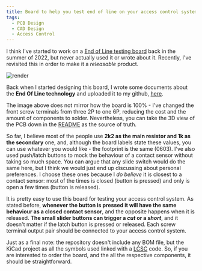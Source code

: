 ```yaml
---
title: Board to help you test end of line on your access control system
tags:
  - PCB Design
  - CAD Design
  - Access Control
---
```


I think I've started to work on a [End of Line testing board](https://github.com/nguterresn/end-of-line-board) back in the summer of 2022, but never actually used it or wrote about it. Recently, I've revisited this in order to make it a _releasable_ product.

![render](https://user-images.githubusercontent.com/38976366/162028981-bbf3a0d9-4f4c-46dd-9886-34df5c543ee9.jpg)

Back when I started designing this board, I wrote some documents about the **End Of Line technology** and uploaded it to my github, [here](https://github.com/nguterresn/end-of-line-board/tree/master/docs).

The image above does not mirror how the board is 100% - I've changed the front screw terminals from three 2P to one 6P, reducing the cost and the amount of components to solder. Nevertheless, you can take the 3D view of the PCB down in the [README](https://github.com/nguterresn/end-of-line-board) as the source of truth.


So far, I believe most of the people use **2k2 as the main resistor and 1k as the secondary** one, and, although the board labels state these values, you can use whatever you would like - the footprint is the same (0603).
I've also used push/latch buttons to mock the behaviour of a contact sensor without taking so much space. You can argue that any slide switch would do the same here, but I think we would just end up discussing about personal preferences. I choose these ones because I _do believe_ it is closest to a contact sensor: most of the times is closed (button is pressed) and only is open a few times (button is released).

It is pretty easy to use this board for testing your access control system. As stated before, **whenever the button is pressed it will have the same behaviour as a closed contact sensor**, and the opposite happens when it is released. **The small slider buttons can trigger a _cut_ or a _short_**, and it doesn't matter if the latch button is pressed or released. Each screw terminal output pair should be connected to your access control system.

Just as a final note: the repository doesn't include any BOM file, but the KiCad project as all the symbols used linked with a [LCSC](https://www.lcsc.com) code. So, if you are interested to order the board, and the all the respective components, it should be straightforward.



